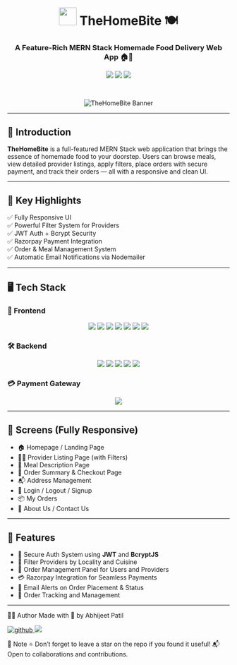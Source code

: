 <h1 align="center">
  <img src="https://media.giphy.com/media/JIX9t2j0ZTN9S/giphy.gif" width="40" /> TheHomeBite 🍽️
</h1>

<h3 align="center">
  A Feature-Rich MERN Stack Homemade Food Delivery Web App 🏠🥗
</h3>

<p align="center">
  <img src="https://img.shields.io/github/languages/top/abhijeetpatilrm/TheHomeBite?color=blue&style=for-the-badge" />
  <img src="https://img.shields.io/github/repo-size/abhijeetpatilrm/TheHomeBite?color=green&style=for-the-badge" />
  <img src="https://img.shields.io/github/license/abhijeetpatilrm/TheHomeBite?style=for-the-badge" />
</p>

<br />

<p align="center">
  <img src="https://user-images.githubusercontent.com/674621/143255865-fdcd5f73-06ae-4f24-90a2-6d22f28c46b5.png" alt="TheHomeBite Banner" />
</p>

---

## 🚀 Introduction

**TheHomeBite** is a full-featured MERN Stack web application that brings the essence of homemade food to your doorstep. Users can browse meals, view detailed provider listings, apply filters, place orders with secure payment, and track their orders — all with a responsive and clean UI.

---

## 🧠 Key Highlights

✅ Fully Responsive UI  
✅ Powerful Filter System for Providers  
✅ JWT Auth + Bcrypt Security  
✅ Razorpay Payment Integration  
✅ Order & Meal Management System  
✅ Automatic Email Notifications via Nodemailer  

---

## 🖥️ Tech Stack

### 🧩 Frontend
<p align="center">
  <img src="https://img.shields.io/badge/React-20232A?style=for-the-badge&logo=react&logoColor=61DAFB" />
  <img src="https://img.shields.io/badge/Redux-764ABC?style=for-the-badge&logo=redux&logoColor=white" />
  <img src="https://img.shields.io/badge/Material--UI-0081CB?style=for-the-badge&logo=mui&logoColor=white" />
  <img src="https://img.shields.io/badge/JavaScript-F0DB4F?style=for-the-badge&logo=javascript&logoColor=black" />
  <img src="https://img.shields.io/badge/REST%20API-005571?style=for-the-badge" />
  <img src="https://img.shields.io/badge/HTML5-E44D26?style=for-the-badge&logo=html5&logoColor=white" />
  <img src="https://img.shields.io/badge/CSS3-264DE4?style=for-the-badge&logo=css3&logoColor=white" />
</p>

### 🛠️ Backend
<p align="center">
  <img src="https://img.shields.io/badge/Node.js-339933?style=for-the-badge&logo=node.js&logoColor=white" />
  <img src="https://img.shields.io/badge/Express.js-404D59?style=for-the-badge" />
  <img src="https://img.shields.io/badge/MongoDB-47A248?style=for-the-badge&logo=mongodb&logoColor=white" />
  <img src="https://img.shields.io/badge/JWT-black?style=for-the-badge&logo=jsonwebtokens&logoColor=white" />
  <img src="https://img.shields.io/badge/Nodemailer-0c7cd5?style=for-the-badge&logo=gmail&logoColor=white" />
</p>

### 💳 Payment Gateway
<p align="center">
  <img src="https://img.shields.io/badge/Razorpay-02042B?style=for-the-badge&logo=razorpay&logoColor=3395FF" />
</p>

---

## 📱 Screens (Fully Responsive)

- 🏠 Homepage / Landing Page  
- 👩‍🍳 Provider Listing Page (with Filters)  
- 🍛 Meal Description Page  
- 🧾 Order Summary & Checkout Page  
- 📬 Address Management  
- 🔐 Login / Logout / Signup  
- 📦 My Orders  
- 📖 About Us / Contact Us

---

## 🎯 Features

- 🔐 Secure Auth System using **JWT** and **BcryptJS**
- 📌 Filter Providers by Locality and Cuisine
- 💼 Order Management Panel for Users and Providers
- 💳 Razorpay Integration for Seamless Payments
- 📧 Email Alerts on Order Placement & Status
- 🧾 Order Tracking and Management

---

🧑‍💻 Author
Made with 💖 by Abhijeet Patil

<p align="left"> <a href="https://github.com/abhijeetpatilrm" target="_blank"> <img src="https://img.shields.io/badge/GitHub-abhijeetpatilrm-181717?style=for-the-badge&logo=github" alt="github" /> </a> <a href="mailto:abhijeetpatilhnl@gmail.com" target="_blank"> <img src="https://img.shields.io/badge/Gmail-Abhijeet_Patil-D14836?style=for-the-badge&logo=gmail&logoColor=white" /> </a> </p>

📌 Note
⭐ Don’t forget to leave a star on the repo if you found it useful!
📬 Open to collaborations and contributions.
